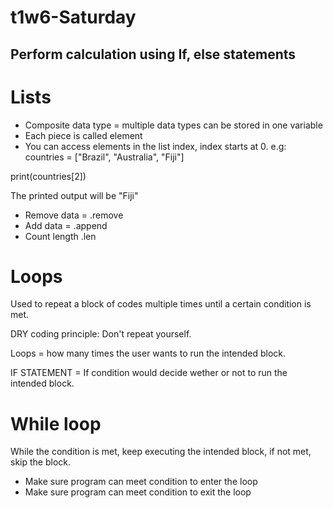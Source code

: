 # t1w6-Saturday

## Perform calculation using If, else statements

# Lists
* Composite data type = multiple data types can be stored in one variable
* Each piece is called element
* You can access elements in the list index, index starts at 0.
e.g:
countries = ["Brazil", "Australia", "Fiji"]

print(countries[2])

The printed output will be "Fiji"

* Remove data = .remove
* Add data = .append
* Count length .len

# Loops
Used to repeat a block of codes multiple times until a certain condition is met.

DRY coding principle: Don't repeat yourself.

Loops = how many times the user wants to run the intended block.

IF STATEMENT = If condition would decide wether or not to run the intended block.

# While loop
While the condition is met, keep executing the intended block, if not met, skip the block.
* Make sure program can meet condition to enter the loop
* Make sure program can meet condition to exit the loop
